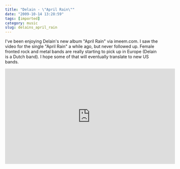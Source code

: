 ```yaml
---
title: "Delain - \"April Rain\""
date: "2009-10-14 13:28:59"
tags: [imported]
category: music
slug: delains_april_rain
---
```

	
I've been enjoying Delain's new album "April Rain" via imeem.com.  I saw the video for the single "April Rain" a while ago, but never followed up.  Female fronted rock and metal bands are really starting to pick up in Europe (Delain is a Dutch band).  I hope some of that will eventually translate to new US bands.

<iframe width="560" height="315" src="https://www.youtube.com/embed/g-X-9UNu3Nw" frameborder="0" allowfullscreen></iframe>
